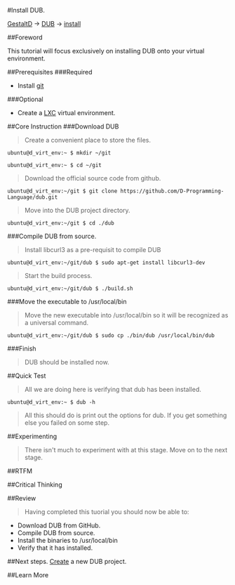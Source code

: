 #Install DUB.

[GestaltD](../README.md) → [DUB](./README.md) → [install](./install.md)

##Foreword

This tutorial will focus exclusively on installing DUB onto your virtual environment.

##Prerequisites
###Required
* Install [git](/git/README.md)

###Optional
* Create a [LXC](/lxc/README.md) virtual environment.

##Core Instruction
###Download DUB
> Create a convenient place to store the files.

    ubuntu@d_virt_env:~ $ mkdir ~/git

    ubuntu@d_virt_env:~ $ cd ~/git

> Download the official source code from github.

    ubuntu@d_virt_env:~/git $ git clone https://github.com/D-Programming-Language/dub.git

> Move into the DUB project directory.

    ubuntu@d_virt_env:~/git $ cd ./dub

###Compile DUB from source.
> Install libcurl3 as a pre-requisit to compile DUB

    ubuntu@d_virt_env:~/git/dub $ sudo apt-get install libcurl3-dev

> Start the build process.

    ubuntu@d_virt_env:~/git/dub $ ./build.sh

###Move the executable to /usr/local/bin
> Move the new executable into /usr/local/bin so it will be recognized as 
> a universal command.

    ubuntu@d_virt_env:~/git/dub $ sudo cp ./bin/dub /usr/local/bin/dub

###Finish
> DUB should be installed now.

##Quick Test
> All we are doing here is verifying that dub has been installed.

    ubuntu@d_virt_env:~ $ dub -h

> All this should do is print out the options for dub. 
> If you get something else you failed on some step.

##Experimenting
> There isn't much to experiment with at this stage. 
> Move on to the next stage.

##RTFM

##Critical Thinking

##Review
> Having completed this tuorial you should now be able to:
* Download DUB from GitHub.
* Compile DUB from source.
* Install the binaries to /usr/local/bin
* Verify that it has installed.

##Next steps.
[Create](./create.md) a new DUB project.

##Learn More






